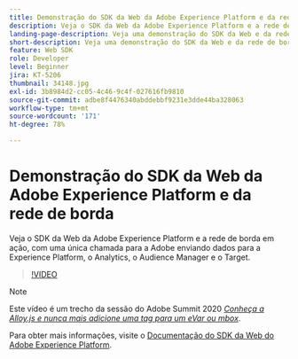 ```yaml
---
title: Demonstração do SDK da Web da Adobe Experience Platform e da rede de borda
description: Veja o SDK da Web da Adobe Experience Platform e a rede de borda em ação, com uma única chamada para a Adobe enviando dados para a Experience Platform, o Analytics, o Audience Manager e o Target.
landing-page-description: Veja uma demonstração do SDK da Web e da rede de borda em ação, com uma única chamada para a Adobe enviando dados para a Experience Platform, o Analytics, o Audience Manager e o Target.
short-description: Veja uma demonstração do SDK da Web e da rede de borda em ação, com uma única chamada para a Adobe enviando dados para a Experience Platform, o Analytics, o Audience Manager e o Target.
feature: Web SDK
role: Developer
level: Beginner
jira: KT-5206
thumbnail: 34148.jpg
exl-id: 3b8984d2-cc05-4c46-9c4f-027616fb9810
source-git-commit: adbe8f4476340abddebbf9231e3dde44ba328063
workflow-type: tm+mt
source-wordcount: '171'
ht-degree: 78%

---
```


# Demonstração do SDK da Web da Adobe Experience Platform e da rede de borda

Veja o SDK da Web da Adobe Experience Platform e a rede de borda em ação, com uma única chamada para a Adobe enviando dados para a Experience Platform, o Analytics, o Audience Manager e o Target.

>[!VIDEO](https://video.tv.adobe.com/v/34148?quality=12&learn=on)

>[!NOTE]
>
>Este vídeo é um trecho da sessão do Adobe Summit 2020 *[Conheça a Alloy.js e nunca mais adicione uma tag para um eVar ou mbox](https://business.adobe.com/summit/2020/with-alloy-js-never-tag-for-an-evar-or-mbox-again.html)*.

Para obter mais informações, visite o [Documentação do SDK da Web do Adobe Experience Platform](https://experienceleague.adobe.com/docs/experience-platform/edge/home.html?lang=pt-BR).